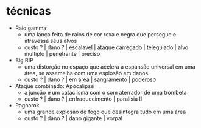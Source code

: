 # técnicas
- Raio gamma
	- uma lança feita de raios de cor roxa e negra que persegue e atravessa seus alvos
	- custo ? | dano ? | escalavel | ataque carregado | teleguiado | alvo multiplo | penetrante | preciso
- Big RIP
	- uma distorção no espaço que acelera a espansão universal em uma área, se assemelha com uma esplosão em danos
	- custo ? | dano ? | em área | sangramento | poderoso
- Ataque combinado: Apocalipse
	- a junção e um cataclisma com o som aterrador de uma trombeta
	- custo ? | dano ? | enfraquecimento | paralisia II 
- Ragnarok
	- uma grande explosão de fogo que desintegra tudo em uma área
	- custo ? | dano ? | dano gigante | vorpal 